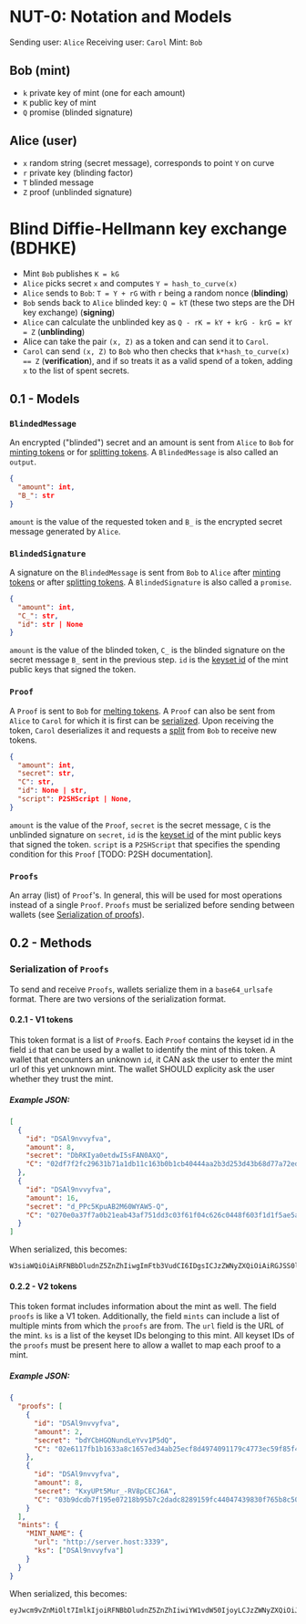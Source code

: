 # NUT-0: Notation and Models

Sending user: `Alice`
Receiving user: `Carol`
Mint: `Bob`

## Bob (mint)

- `k` private key of mint (one for each amount)
- `K` public key of mint
- `Q` promise (blinded signature)

## Alice (user)

- `x` random string (secret message), corresponds to point `Y` on curve
- `r` private key (blinding factor)
- `T` blinded message
- `Z` proof (unblinded signature)

# Blind Diffie-Hellmann key exchange (BDHKE)

- Mint `Bob` publishes `K = kG` 
- `Alice` picks secret `x` and computes `Y = hash_to_curve(x)`
- `Alice` sends to `Bob`: `T = Y + rG` with `r` being a random nonce (**blinding**)
- `Bob` sends back to `Alice` blinded key: `Q = kT` (these two steps are the DH key exchange) (**signing**)
- `Alice` can calculate the unblinded key as `Q - rK = kY + krG - krG = kY = Z` (**unblinding**)
- Alice can take the pair `(x, Z)` as a token and can send it to `Carol`.
- `Carol` can send `(x, Z)` to `Bob` who then checks that `k*hash_to_curve(x) == Z` (**verification**), and if so treats it as a valid spend of a token, adding `x`  to the list of spent secrets.

## 0.1 - Models

### `BlindedMessage`

An encrypted ("blinded") secret and an amount is sent from `Alice` to `Bob` for [minting tokens][04] or for [splitting tokens][06]. A `BlindedMessage` is also called an `output`.

```json
{
  "amount": int,
  "B_": str
}
```

 `amount` is the value of the requested token and `B_` is the encrypted secret message generated by `Alice`.

### `BlindedSignature`

A signature on the `BlindedMessage` is sent from `Bob` to `Alice` after [minting tokens][04] or after [splitting tokens][06]. A `BlindedSignature` is also called a `promise`.

```json
{
  "amount": int,
  "C_": str,
  "id": str | None
}
```

`amount` is the value of the blinded token, `C_` is the blinded signature on the secret message `B_` sent in the previous step. `id` is the [keyset id][02] of the mint public keys that signed the token.

### `Proof`

A `Proof` is sent to `Bob` for [melting tokens][05]. A `Proof` can also be sent from `Alice` to `Carol` for which it is first can be [serialized](#serialization-of-proofs). Upon receiving the token, `Carol` deserializes it and requests a [split][06] from `Bob` to receive new tokens. 

```json
{
  "amount": int, 
  "secret": str,
  "C": str,
  "id": None | str,
  "script": P2SHScript | None,
}
```

`amount` is the value of the `Proof`, `secret` is the secret message, `C` is the unblinded signature on `secret`, `id` is the [keyset id][02] of the mint public keys that signed the token. `script` is a `P2SHScript` that specifies the spending condition for this `Proof` [TODO: P2SH documentation].

### `Proofs`

An array (list) of `Proof`'s. In general, this will be used for most operations instead of a single `Proof`. `Proofs` must be serialized before sending between wallets (see [Serialization of proofs](#serialization-of-proofs)).

## 0.2 - Methods

### Serialization of `Proofs`

To send and receive `Proofs`, wallets serialize them in a `base64_urlsafe` format. There are two versions of the serialization format. 

#### 0.2.1 - V1 tokens

This token format is a list of `Proof`s. Each `Proof` contains the keyset id in the field `id` that can be used by a wallet to identify the mint of this token. A wallet that encounters an unknown `id`, it CAN ask the user to enter the mint url of this yet unknown mint. The wallet SHOULD explicity ask the user whether they trust the mint.

##### Example JSON:

```json
[
  {
    "id": "DSAl9nvvyfva",
    "amount": 8,
    "secret": "DbRKIya0etdwI5sFAN0AXQ",
    "C": "02df7f2fc29631b71a1db11c163b0b1cb40444aa2b3d253d43b68d77a72ed2d625"
  },
  {
    "id": "DSAl9nvvyfva",
    "amount": 16,
    "secret": "d_PPc5KpuAB2M60WYAW5-Q",
    "C": "0270e0a37f7a0b21eab43af751dd3c03f61f04c626c0448f603f1d1f5ae5a7d7e6"
  }
]
```

When serialized, this becomes:

```
W3siaWQiOiAiRFNBbDludnZ5ZnZhIiwgImFtb3VudCI6IDgsICJzZWNyZXQiOiAiRGJSS0l5YTBldGR3STVzRkFOMEFYUSIsICJDIjogIjAyZGY3ZjJmYzI5NjMxYjcxYTFkYjExYzE2M2IwYjFjYjQwNDQ0YWEyYjNkMjUzZDQzYjY4ZDc3YTcyZWQyZDYyNSJ9LCB7ImlkIjogIkRTQWw5bnZ2eWZ2YSIsICJhbW91bnQiOiAxNiwgInNlY3JldCI6ICJkX1BQYzVLcHVBQjJNNjBXWUFXNS1RIiwgIkMiOiAiMDI3MGUwYTM3ZjdhMGIyMWVhYjQzYWY3NTFkZDNjMDNmNjFmMDRjNjI2YzA0NDhmNjAzZjFkMWY1YWU1YTdkN2U2In1d
```

#### 0.2.2 - V2 tokens

This token format includes information about the mint as well. The field `proofs` is like a V1 token. Additionally, the field `mints` can include a list of multiple mints from which the `proofs` are from. The `url` field is the URL of the mint. `ks` is a list of the keyset IDs belonging to this mint. All keyset IDs of the `proofs` must be present here to allow a wallet to map each proof to a mint.

##### Example JSON:

```json
{
  "proofs": [
    {
      "id": "DSAl9nvvyfva",
      "amount": 2,
      "secret": "bdYCbHGONundLeYvv1P5dQ",
      "C": "02e6117fb1b1633a8c1657ed34ab25ecf8d4974091179c4773ec59f85f4e3991cf"
    },
    {
      "id": "DSAl9nvvyfva",
      "amount": 8,
      "secret": "KxyUPt5Mur_-RV8pCECJ6A",
      "C": "03b9dcdb7f195e07218b95b7c2dadc8289159fc44047439830f765b8c50bfb6bda"
    }
  ],
  "mints": {
    "MINT_NAME": {
      "url": "http://server.host:3339",
      "ks": ["DSAl9nvvyfva"]
    }
  }
}
```

When serialized, this becomes:

```
eyJwcm9vZnMiOlt7ImlkIjoiRFNBbDludnZ5ZnZhIiwiYW1vdW50IjoyLCJzZWNyZXQiOiJiZFlDYkhHT051bmRMZVl2djFQNWRRIiwiQyI6IjAyZTYxMTdmYjFiMTYzM2E4YzE2NTdlZDM0YWIyNWVjZjhkNDk3NDA5MTE3OWM0NzczZWM1OWY4NWY0ZTM5OTFjZiJ9LHsiaWQiOiJEU0FsOW52dnlmdmEiLCJhbW91bnQiOjgsInNlY3JldCI6Ikt4eVVQdDVNdXJfLVJWOHBDRUNKNkEiLCJDIjoiMDNiOWRjZGI3ZjE5NWUwNzIxOGI5NWI3YzJkYWRjODI4OTE1OWZjNDQwNDc0Mzk4MzBmNzY1YjhjNTBiZmI2YmRhIn1dLCJtaW50cyI6eyJNSU5UX05BTUUiOnsidXJsIjoiaHR0cDovL3NlcnZlci5ob3N0OjMzMzkiLCJrcyI6WyJEU0FsOW52dnlmdmEiXX19fQ==
```

[00]: 00.md
[01]: 01.md
[02]: 02.md
[03]: 03.md
[04]: 04.md
[05]: 05.md
[06]: 06.md
[07]: 07.md
[08]: 08.md
[09]: 09.md
[10]: 10.md
[11]: 11.md
[12]: 12.md
[13]: 13.md
[14]: 14.md
[15]: 15.md
[16]: 16.md
[17]: 17.md
[18]: 18.md
[19]: 19.md
[20]: 20.md